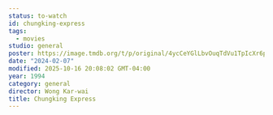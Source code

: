 ```yaml
---
status: to-watch
id: chungking-express
tags:
  - movies
studio: general
poster: https://image.tmdb.org/t/p/original/4ycCeYGlLbvOuqTdVu1TpIcXr6p.jpg
date: "2024-02-07"
modified: 2025-10-16 20:08:02 GMT-04:00
year: 1994
category: general
director: Wong Kar-wai
title: Chungking Express
---
```

